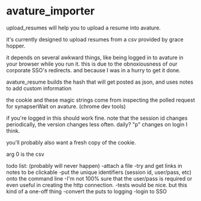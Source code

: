avature_importer
================
upload_resumes will help you to upload a resume into avature.

it's currently designed to upload resumes from a csv provided by grace hopper.

it depends on several awkward things, like being logged in to avature in your browser while you run it. this is due to the obnoxiousness of our corporate SSO's redirects. and because I was in a hurry to get it done.

avature_resume builds the hash that will get posted as json, and uses notes to add custom information

the cookie and these magic strings come from inspecting the polled request for synapserWait on avature. (chrome dev tools)

if you're logged in this should work fine. note that the session id changes periodically, the version changes less often. daily? "p" changes on login I think.

you'll probably also want a fresh copy of the cookie.

arg 0 is the csv


todo list: (probably will never happen)
-attach a file
-try and get links in notes to be clickable
-put the unique identifiers (session id, user/pass, etc) onto the command line
-I'm not 100% sure that the user/pass is required or even useful in creating the http connection.
-tests would be nice. but this kind of a one-off thing
-convert the puts to logging
-login to SSO